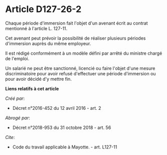 # Article D127-26-2

Chaque période d'immersion fait l'objet d'un avenant écrit au contrat mentionné à l'article L. 127-11. 

Cet avenant peut prévoir la possibilité de réaliser plusieurs périodes d'immersion auprès du même employeur. 

Il est rédigé conformément à un modèle défini par arrêté du ministre chargé de l'emploi. 

Un salarié ne peut être sanctionné, licencié ou faire l'objet d'une mesure discriminatoire pour avoir refusé d'effectuer une
période d'immersion ou pour avoir décidé d'y mettre fin.

**Liens relatifs à cet article**

_Créé par_:

  - Décret n°2016-452 du 12 avril 2016 - art. 2

_Abrogé par_:

  - Décret n°2018-953 du 31 octobre 2018 - art. 56

_Cite_:

  - Code du travail applicable à Mayotte. - art. L127-11
